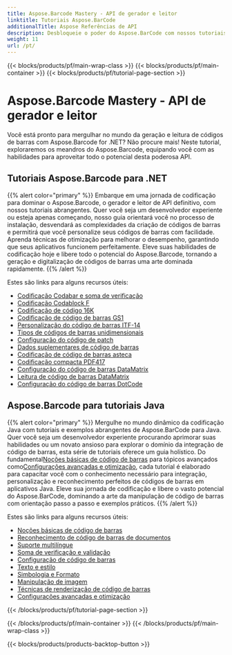 ```yaml
---
title: Aspose.Barcode Mastery - API de gerador e leitor
linktitle: Tutoriais Aspose.BarCode
additionalTitle: Aspose Referências de API
description: Desbloqueie o poder do Aspose.BarCode com nossos tutoriais abrangentes. Aprenda passo a passo como criar, personalizar e otimizar códigos de barras sem esforço.
weight: 11
url: /pt/
---
```


{{< blocks/products/pf/main-wrap-class >}}
{{< blocks/products/pf/main-container >}}
{{< blocks/products/pf/tutorial-page-section >}}

# Aspose.Barcode Mastery - API de gerador e leitor


Você está pronto para mergulhar no mundo da geração e leitura de códigos de barras com Aspose.Barcode for .NET? Não procure mais! Neste tutorial, exploraremos os meandros do Aspose.Barcode, equipando você com as habilidades para aproveitar todo o potencial desta poderosa API.


## Tutoriais Aspose.Barcode para .NET
{{% alert color="primary" %}}
Embarque em uma jornada de codificação para dominar o Aspose.Barcode, o gerador e leitor de API definitivo, com nossos tutoriais abrangentes. Quer você seja um desenvolvedor experiente ou esteja apenas começando, nosso guia orientará você no processo de instalação, desvendará as complexidades da criação de códigos de barras e permitirá que você personalize seus códigos de barras com facilidade. Aprenda técnicas de otimização para melhorar o desempenho, garantindo que seus aplicativos funcionem perfeitamente. Eleve suas habilidades de codificação hoje e libere todo o potencial do Aspose.Barcode, tornando a geração e digitalização de códigos de barras uma arte dominada rapidamente.
{{% /alert %}}

Estes são links para alguns recursos úteis:
 
- [Codificação Codabar e soma de verificação](./net/codabar-encoding-and-checksum/)
- [Codificação Codablock F](./net/codablock-f-encoding/)
- [Codificação de código 16K](./net/code-16k-encoding/)
- [Codificação de código de barras GS1](./net/gs1-barcode-encoding/)
- [Personalização do código de barras ITF-14](./net/itf-14-barcode-customization/)
- [Tipos de códigos de barras unidimensionais](./net/one-dimensional-barcode-types/)
- [Configuração do código de patch](./net/patch-code-configuration/)
- [Dados suplementares de código de barras](./net/supplemental-barcode-data/)
- [Codificação de código de barras asteca](./net/aztec-barcode-encoding/)
- [Codificação compacta PDF417](./net/compact-pdf417-encoding/)
- [Configuração do código de barras DataMatrix](./net/datamatrix-barcode-configuration/)
- [Leitura de código de barras DataMatrix](./net/datamatrix-barcode-reading/)
- [Configuração do código de barras DotCode](./net/dotcode-barcode-configuration/)



## Aspose.Barcode para tutoriais Java
{{% alert color="primary" %}}
 Mergulhe no mundo dinâmico da codificação Java com tutoriais e exemplos abrangentes de Aspose.BarCode para Java. Quer você seja um desenvolvedor experiente procurando aprimorar suas habilidades ou um novato ansioso para explorar o domínio da integração de código de barras, esta série de tutoriais oferece um guia holístico. Do fundamental[Noções básicas de código de barras](./java/barcode-basics/) para tópicos avançados como[Configurações avançadas e otimização](./java/advanced-settings-and-optimization/), cada tutorial é elaborado para capacitar você com o conhecimento necessário para integração, personalização e reconhecimento perfeitos de códigos de barras em aplicativos Java. Eleve sua jornada de codificação e libere o vasto potencial do Aspose.BarCode, dominando a arte da manipulação de código de barras com orientação passo a passo e exemplos práticos.
{{% /alert %}}

Estes são links para alguns recursos úteis:

- [Noções básicas de código de barras](./java/barcode-basics/)
- [Reconhecimento de código de barras de documentos](./java/document-barcode-recognition/)
- [Suporte multilíngue](./java/multilingual-support/)
- [Soma de verificação e validação](./java/checksum-and-validation/)
- [Configuração de código de barras](./java/barcode-configuration/)
- [Texto e estilo](./java/text-and-styling/)
- [Simbologia e Formato](./java/symbology-and-format/)
- [Manipulação de imagem](./java/image-manipulation/)
- [Técnicas de renderização de código de barras](./java/barcode-rendering-techniques/)
- [Configurações avançadas e otimização](./java/advanced-settings-and-optimization/)

{{< /blocks/products/pf/tutorial-page-section >}}

{{< /blocks/products/pf/main-container >}}
{{< /blocks/products/pf/main-wrap-class >}}

{{< blocks/products/products-backtop-button >}}
